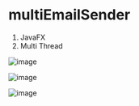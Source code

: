 # multiEmailSender
1) JavaFX
2) Multi Thread

![image](https://github.com/Murad014/multiEmailSender/assets/65495400/82a705d9-93f6-4d51-9f85-e510339c66ff)

![image](https://github.com/Murad014/multiEmailSender/assets/65495400/24156769-c955-44ef-a92f-15b7d42442b7)

![image](https://github.com/Murad014/multiEmailSender/assets/65495400/b0d4b0f3-6e81-46ed-9b6f-c4a705a388b7)

